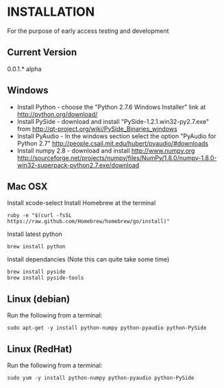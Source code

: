INSTALLATION 
==============

For the purpose of early access testing and development


Current Version
---------------
0.0.1.* alpha


Windows
---------------

* Install Python - choose the "Python 2.7.6 Windows Installer" link at http://python.org/download/
* Install PySide - download and install "PySide-1.2.1.win32-py2.7.exe" from  http://qt-project.org/wiki/PySide_Binaries_windows
* Install PyAudio - In the windows section select the option "PyAudio for Python 2.7" http://people.csail.mit.edu/hubert/pyaudio/#downloads
* Install numpy 2.8 - download and install http://www.numpy.org http://sourceforge.net/projects/numpy/files/NumPy/1.8.0/numpy-1.8.0-win32-superpack-python2.7.exe/download


Mac OSX
-------------------

Install xcode-select
Install Homebrew at the terminal
    
    ruby -e "$(curl -fsSL https://raw.github.com/Homebrew/homebrew/go/install)"

Install latest python

    brew install python

Install dependancies (Note this can quite take some time)
    
    brew install pyside
    brew install pyside-tools


Linux (debian)
---------------

Run the following from a terminal:
    
    sudo apt-get -y install python-numpy python-pyaudio python-PySide

Linux (RedHat)
---------------

Run the following from a terminal:
    
    sudo yum -y install python-numpy python-pyaudio python-PySide
